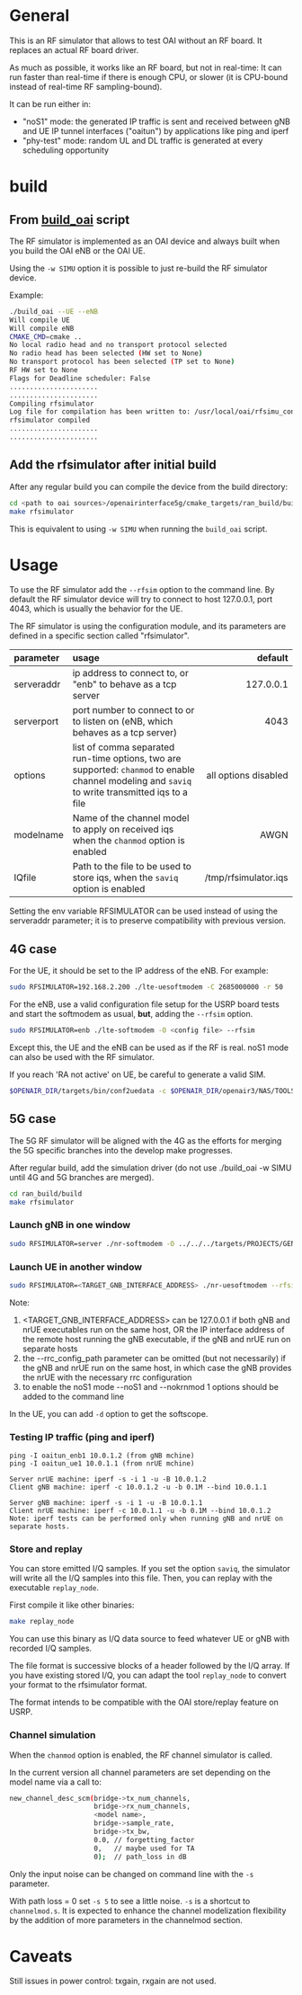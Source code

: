 # General
This is an RF simulator that allows to test OAI without an RF board. It replaces an actual RF board driver.

As much as possible, it works like an RF board, but not in real-time: It can run faster than real-time if there is enough CPU, or slower (it is CPU-bound instead of real-time RF sampling-bound).

It can be run either in:

- "noS1" mode: the generated IP traffic is sent and received between gNB and UE IP tunnel interfaces ("oaitun") by applications like ping and iperf
- "phy-test" mode: random UL and DL traffic is generated at every scheduling opportunity 


# build

## From [build_oai](../../../doc/BUILD.md) script
The RF simulator is implemented as an OAI device and always built when you build the OAI eNB or the OAI UE.

Using the `-w SIMU` option it is possible to just re-build the RF simulator device. 

Example:
```bash
./build_oai --UE --eNB
Will compile UE
Will compile eNB
CMAKE_CMD=cmake ..
No local radio head and no transport protocol selected
No radio head has been selected (HW set to None)
No transport protocol has been selected (TP set to None)
RF HW set to None
Flags for Deadline scheduler: False
......................
......................
Compiling rfsimulator
Log file for compilation has been written to: /usr/local/oai/rfsimu_config/openairinterface5g/cmake_targets/log/rfsimulator.Rel15.txt
rfsimulator compiled
......................
......................
```

## Add the rfsimulator after initial build
After any regular build you can compile the device from the build directory:
```bash
cd <path to oai sources>/openairinterface5g/cmake_targets/ran_build/build
make rfsimulator
```
This is equivalent to using `-w SIMU` when running the `build_oai` script.

# Usage
To use the RF simulator add the `--rfsim` option to the command line. By default the RF simulator device will try to connect to host 127.0.0.1, port 4043, which is usually the behavior for the UE.

The RF simulator is using the configuration module, and its parameters are defined in a specific section called "rfsimulator".

| parameter            | usage                                                                                                             | default |
|:---------------------|:------------------------------------------------------------------------------------------------------------------|----:|
| serveraddr           | ip address to connect to, or "enb" to behave as a tcp server                                                      | 127.0.0.1 |
| serverport           | port number to connect to or to listen on (eNB, which behaves as a tcp server)                                    | 4043 |
| options              | list of comma separated run-time options, two are supported: `chanmod` to enable channel modeling and `saviq` to write transmitted iqs to a file | all options disabled  |
| modelname            | Name of the channel model to apply on received iqs when the `chanmod` option is enabled                           | AWGN |
| IQfile               | Path to the file to be used to store iqs, when the `saviq` option is enabled                                      | /tmp/rfsimulator.iqs |
        
Setting the env variable RFSIMULATOR can be used instead of using the serveraddr parameter; it is to preserve compatibility with previous version.

## 4G case

For the UE, it should be set to the IP address of the eNB. For example:
```bash
sudo RFSIMULATOR=192.168.2.200 ./lte-uesoftmodem -C 2685000000 -r 50 
```
For the eNB, use a valid configuration file setup for the USRP board tests and start the softmodem as usual, **but**, adding the `--rfsim` option.
```bash
sudo RFSIMULATOR=enb ./lte-softmodem -O <config file> --rfsim
```

Except this, the UE and the eNB can be used as if the RF is real. noS1 mode can also be used with the RF simulator.

If you reach 'RA not active' on UE, be careful to generate a valid SIM.
```bash
$OPENAIR_DIR/targets/bin/conf2uedata -c $OPENAIR_DIR/openair3/NAS/TOOLS/ue_eurecom_test_sfr.conf -o .
```

## 5G case

The 5G RF simulator will be aligned with the 4G as the efforts for merging the 5G specific branches into the develop make progresses.

After regular build, add the simulation driver (do not use ./build_oai -w SIMU until 4G and 5G branches are merged).
```bash
cd ran_build/build
make rfsimulator
```

### Launch gNB in one window

```bash
sudo RFSIMULATOR=server ./nr-softmodem -O ../../../targets/PROJECTS/GENERIC-LTE-EPC/CONF/gnb.band78.tm1.106PRB.usrpn300.conf --parallel-config PARALLEL_SINGLE_THREAD --rfsim --phy-test
```

### Launch UE in another window

```bash
sudo RFSIMULATOR=<TARGET_GNB_INTERFACE_ADDRESS> ./nr-uesoftmodem --rfsim --phy-test --rrc_config_path ../../../ci-scripts/rrc-files 
```
Note:
1. <TARGET_GNB_INTERFACE_ADDRESS> can be 127.0.0.1 if both gNB and nrUE executables run on the same host, OR the IP interface address of the remote host running the gNB executable, if the gNB and nrUE run on separate hosts
2. the --rrc_config_path parameter can be omitted (but not necessarily) if the gNB and nrUE run on the same host, in which case the gNB provides the nrUE with the necessary rrc configuration
3. to enable the noS1 mode --noS1 and --nokrnmod 1 options should be added to the command line


In the UE, you can add `-d` option to get the softscope.

### Testing IP traffic (ping and iperf)

```
ping -I oaitun_enb1 10.0.1.2 (from gNB mchine)
ping -I oaitun_ue1 10.0.1.1 (from nrUE mchine)
``` 

```iperf (Downlink):
Server nrUE machine: iperf -s -i 1 -u -B 10.0.1.2
Client gNB machine: iperf -c 10.0.1.2 -u -b 0.1M --bind 10.0.1.1
```

```iperf (Uplink):
Server gNB machine: iperf -s -i 1 -u -B 10.0.1.1
Client nrUE machine: iperf -c 10.0.1.1 -u -b 0.1M --bind 10.0.1.2
Note: iperf tests can be performed only when running gNB and nrUE on separate hosts. 
```

### Store and replay

You can store emitted I/Q samples. If you set the option `saviq`, the simulator will write all the I/Q samples into this file. Then, you can replay with the executable `replay_node`.

First compile it like other binaries:
```bash
make replay_node
```
You can use this binary as I/Q data source to feed whatever UE or gNB with recorded I/Q samples.

The file format is successive blocks of a header followed by the I/Q array. If you have existing stored I/Q, you can adapt the tool `replay_node` to convert your format to the rfsimulator format.

The format intends to be compatible with the OAI store/replay feature on USRP.

### Channel simulation

When the `chanmod` option is enabled, the RF channel simulator is called.

In the current version all channel parameters are set depending on the model name via a call to:
```bash
new_channel_desc_scm(bridge->tx_num_channels,
                     bridge->rx_num_channels,
                     <model name>,
                     bridge->sample_rate,
                     bridge->tx_bw,
                     0.0, // forgetting_factor
                     0,   // maybe used for TA
                     0);  // path_loss in dB
```
Only the input noise can be changed on command line with the `-s` parameter.

With path loss = 0 set `-s 5` to see a little noise. `-s` is a shortcut to `channelmod.s`. It is expected to enhance the channel modelization flexibility by the addition of more parameters in the channelmod section.

# Caveats
Still issues in power control: txgain, rxgain are not used.
